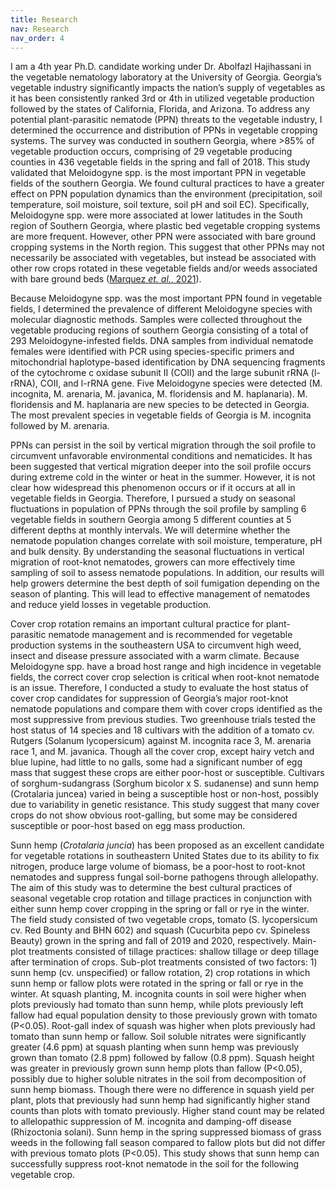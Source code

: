 ```yaml
---
title: Research
nav: Research
nav_order: 4
---
```


I am a 4th year Ph.D. candidate working under Dr. Abolfazl Hajihassani in the vegetable nematology laboratory at the University of Georgia. Georgia’s vegetable industry significantly impacts the nation’s supply of vegetables as it has been consistently ranked 3rd or 4th in utilized vegetable production followed by the states of California, Florida, and Arizona. To address any potential plant-parasitic nematode (PPN) threats to the vegetable industry, I determined the occurrence and distribution of PPNs in vegetable cropping systems. The survey was conducted in southern Georgia, where >85% of vegetable production occurs, comprising of 29 vegetable producing counties in 436 vegetable fields in the spring and fall of 2018. This study validated that Meloidogyne spp. is the most important PPN in vegetable fields of the southern Georgia. We found cultural practices to have a greater effect on PPN population dynamics than the environment (precipitation, soil temperature, soil moisture, soil texture, soil pH and soil EC). Specifically, Meloidogyne spp. were more associated at lower latitudes in the South region of Southern Georgia, where plastic bed vegetable cropping systems are more frequent. However, other PPN were associated with bare ground cropping systems in the North region. This suggest that other PPNs may not necessarily be associated with vegetables, but instead be associated with other row crops rotated in these vegetable fields and/or weeds associated with bare ground beds ([Marquez *et. al.*, 2021](https://doi.org/10.1094/PDIS-09-20-2019-RE)).

Because Meloidogyne spp. was the most important PPN found in vegetable fields, I determined the prevalence of different Meloidogyne species with molecular diagnostic methods. Samples were collected throughout the vegetable producing regions of southern Georgia consisting of a total of 293 Meloidogyne-infested fields. DNA samples from individual nematode females were identified with PCR using species-specific primers and mitochondrial haplotype-based identification by DNA sequencing fragments of the cytochrome c oxidase subunit II (COII) and the large subunit rRNA (l-rRNA), COII, and l-rRNA gene. Five Meloidogyne species were detected (M. incognita, M. arenaria, M. javanica, M. floridensis and M. haplanaria). M. floridensis and M. haplanaria are new species to be detected in Georgia. The most prevalent species in vegetable fields of Georgia is M. incognita followed by M. arenaria. 

PPNs can persist in the soil by vertical migration through the soil profile to circumvent unfavorable environmental conditions and nematicides. It has been suggested that vertical migration deeper into the soil profile occurs during extreme cold in the winter or heat in the summer. However, it is not clear how widespread this phenomenon occurs or if it occurs at all in vegetable fields in Georgia. Therefore, I pursued a study on seasonal fluctuations in population of PPNs through the soil profile by sampling 6 vegetable fields in southern Georgia among 5 different counties at 5 different depths at monthly intervals. We will determine whether the nematode population changes correlate with soil moisture, temperature, pH and bulk density. By understanding the seasonal fluctuations in vertical migration of root-knot nematodes, growers can more effectively time sampling of soil to assess nematode populations. In addition, our results will help growers determine the best depth of soil fumigation depending on the season of planting. This will lead to effective management of nematodes and reduce yield losses in vegetable production.

Cover crop rotation remains an important cultural practice for plant-parasitic nematode management and is recommended for vegetable production systems in the southeastern USA to circumvent high weed, insect and disease pressure associated with a warm climate. Because Meloidogyne spp. have a broad host range and high incidence in vegetable fields, the correct cover crop selection is critical when root-knot nematode is an issue. Therefore, I conducted a study to evaluate the host status of cover crop candidates for suppression of Georgia’s major root-knot nematode populations and compare them with cover crops identified as the most suppressive from previous studies. Two greenhouse trials tested the host status of 14 species and 18 cultivars with the addition of a tomato cv. Rutgers (Solanum lycopersicum) against M. incognita race 3, M. arenaria race 1, and M. javanica. Though all the cover crop, except hairy vetch and blue lupine, had little to no galls, some had a significant number of egg mass that suggest these crops are either poor-host or susceptible. Cultivars of sorghum-sudangrass (Sorghum bicolor x S. sudanense) and sunn hemp (Crotalaria juncea) varied in being a susceptible host or non-host, possibly due to variability in genetic resistance. This study suggest that many cover crops do not show obvious root-galling, but some may be considered susceptible or poor-host based on egg mass production.

Sunn hemp (*Crotalaria juncia*) has been proposed as an excellent candidate for vegetable rotations in southeastern United States due to its ability to fix nitrogen, produce large volume of biomass, be a poor-host to root-knot nematodes and suppress fungal soil-borne pathogens through allelopathy. The aim of this study was to determine the best cultural practices of seasonal vegetable crop rotation and tillage practices in conjunction with either sunn hemp cover cropping in the spring or fall or rye in the winter. The field study consisted of two vegetable crops, tomato (S. lycopersicum cv. Red Bounty and BHN 602) and squash (Cucurbita pepo cv. Spineless Beauty) grown in the spring and fall of 2019 and 2020, respectively. Main-plot treatments consisted of tillage practices: shallow tillage or deep tillage after termination of crops. Sub-plot treatments consisted of two factors: 1) sunn hemp (cv. unspecified) or fallow rotation, 2) crop rotations in which sunn hemp or fallow plots were rotated in the spring or fall or rye in the winter. At squash planting, M. incognita counts in soil were higher when plots previously had tomato than sunn hemp, while plots previously left fallow had equal population density to those previously grown with tomato (P<0.05). Root-gall index of squash was higher when plots previously had tomato than sunn hemp or fallow. Soil soluble nitrates were significantly greater (4.6 ppm) at squash planting when sunn hemp was previously grown than tomato (2.8 ppm) followed by fallow (0.8 ppm). Squash height was greater in previously grown sunn hemp plots than fallow (P<0.05), possibly due to higher soluble nitrates in the soil from decomposition of sunn hemp biomass. Though there were no difference in squash yield per plant, plots that previously had sunn hemp had significantly higher stand counts than plots with tomato previously. Higher stand count may be related to allelopathic suppression of M. incognita and damping-off disease (Rhizoctonia solani). Sunn hemp in the spring suppressed biomass of grass weeds in the following fall season compared to fallow plots but did not differ with previous tomato plots (P<0.05). This study shows that sunn hemp can successfully suppress root-knot nematode in the soil for the following vegetable crop.
